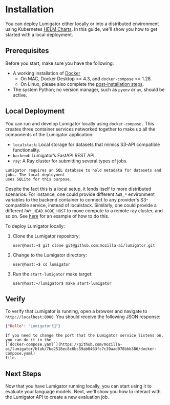 # Installation

You can deploy Lumigator either locally or into a distributed environment using Kubernetes
[HELM Charts](https://github.com/mozilla-ai/lumigator/blob/7be2518ec8c6bc59ab8463fc7c39aad078bbb386/lumigator/infra/mzai/helm/lumigator/README.md).
In this guide, we'll show you how to get started with a local deployment.

## Prerequisites

Before you start, make sure you have the following:

- A working installation of [Docker](https://docs.docker.com/engine/install/)
    - On MAC, Docker Desktop >= 4.3, and `docker-compose` >= 1.28.
    - On Linux, please also complete the [post-installation steps](https://docs.docker.com/engine/install/linux-postinstall/).
- The system Python; no version manager, such as `pyenv` or `uv`, should be active.

## Local Deployment

You can run and develop Lumigator locally using `docker-compose.` This creates three container
services networked together to make up all the components of the Lumigator application:

- `localstack`: Local storage for datasets that mimics S3-API compatible functionality.
- `backend`: Lumigator’s FastAPI REST API.
- `ray`: A Ray cluster for submitting several types of jobs.

```{note}
Lumigator requires an SQL database to hold metadata for datasets and jobs. The local deployment
uses SQLite for this purpose.
```

Despite the fact this is a local setup, it lends itself to more distributed scenarios. For instance,
one could provide different `AWS_*` environment variables to the backend container to connect to any
provider's S3-compatible service, instead of localstack. Similarly, one could provide a different
`RAY_HEAD_NODE_HOST` to move compute to a remote ray cluster, and so on. See [here](https://github.com/mozilla-ai/lumigator/blob/7be2518ec8c6bc59ab8463fc7c39aad078bbb386/docker-compose.external.yaml) for an example of how to do
this.

To deploy Lumigator locally:

1. Clone the Lumigator repository:

    ```console
    user@host:~$ git clone git@github.com:mozilla-ai/lumigator.git
    ```

1. Change to the Lumigator directory:

    ```console
    user@host:~$ cd lumigator
    ```

1. Run the `start-lumigator` make target:

    ```console
    user@host:~/lumigator$ make start-lumigator
    ```

## Verify

To verify that Lumigator is running, open a browser and navigate to `http://localhost:8000`. You
should receive the following JSON response:

```json
{"Hello": "Lumigator!🐊"}
```

```{note}
If you need to change the port that the Lumigator service listens on, you can do it in the
[`docker-compose.yaml`](https://github.com/mozilla-ai/lumigator/blob/7be2518ec8c6bc59ab8463fc7c39aad078bbb386/docker-compose.yaml)
file.
```

## Next Steps

Now that you have Lumigator running locally, you can start using it to evaluate your language
models. Next, we'll show you how to interact with the Lumigator API to create a new evaluation
job.
